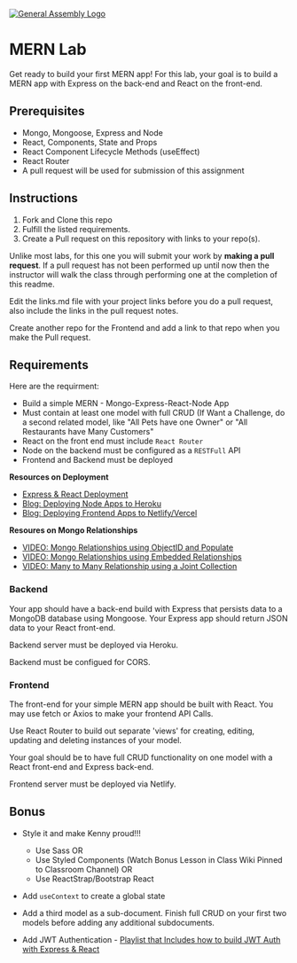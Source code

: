 [![General Assembly Logo](https://camo.githubusercontent.com/1a91b05b8f4d44b5bbfb83abac2b0996d8e26c92/687474703a2f2f692e696d6775722e636f6d2f6b6538555354712e706e67)](https://generalassemb.ly/education/web-development-immersive)

# MERN Lab

Get ready to build your first MERN app! For this lab, your goal is to build a
MERN app with Express on the back-end and React on the front-end. 

## Prerequisites

- Mongo, Mongoose, Express and Node
- React, Components, State and Props
- React Component Lifecycle Methods (useEffect)
- React Router
- A pull request will be used for submission of this assignment

## Instructions

1.  Fork and Clone this repo
1.  Fulfill the listed requirements.
1.  Create a Pull request on this repository with links to your repo(s).

Unlike most labs, for this one you will submit your work by **making a pull request**. If a pull request has not been performed up until now then the instructor will walk the class through performing one at the completion of this readme.

Edit the links.md file with your project links before you do a pull request, also include the links in the pull request notes.

Create another repo for the Frontend and add a link to that repo when you make the Pull request. 

## Requirements

Here are the requirment:

- Build a simple MERN - Mongo-Express-React-Node App
- Must contain at least one model with full CRUD (If Want a Challenge, do a second related model, like "All Pets have one Owner" or "All Restaurants have Many Customers"
- React on the front end must include `React Router`
- Node on the backend must be configured as a `RESTFull` API
- Frontend and Backend must be deployed

**Resources on Deployment**
- [Express & React Deployment](https://git.generalassemb.ly/SEIR-329/ExpressFrontendDeploy/blob/master/deploy.md)
- [Blog: Deploying Node Apps to Heroku](https://tuts.alexmercedcoder.com/2021/4/deploying_node_heroku/)
- [Blog: Deploying Frontend Apps to Netlify/Vercel](https://tuts.alexmercedcoder.com/2021/1/deployreact/)

**Resoures on Mongo Relationships**
- [VIDEO: Mongo Relationships using ObjectID and Populate](https://www.youtube.com/watch?v=cu6VQgT3EEI)
- [VIDEO: Mongo Relationships using Embedded Relationships](https://www.youtube.com/watch?v=YDLjahSfZ10)
- [VIDEO: Many to Many Relationship using a Joint Collection](https://www.youtube.com/watch?v=GfMk5DQcuqQ)

### Backend
Your app should have a back-end build with Express that persists data to a
MongoDB database using Mongoose. Your Express app should return JSON data to
your React front-end.

Backend server must be deployed via Heroku.

Backend must be configued for CORS.

### Frontend
The front-end for your simple MERN app should be built with React. You may use fetch or Axios to make your frontend API Calls.

Use React Router to build out separate 'views' for creating, editing, updating and deleting instances of your model.

Your goal should be to have full CRUD functionality on one model with a React front-end and Express back-end.

Frontend server must be deployed via Netlify.

## Bonus

- Style it and make Kenny proud!!!
  - Use Sass OR
  - Use Styled Components (Watch Bonus Lesson in Class Wiki Pinned to Classroom Channel) OR
  - Use ReactStrap/Bootstrap React 
  
- Add `useContext` to create a global state

- Add a third model as a sub-document. Finish full CRUD on your first two models before
adding any additional subdocuments. 

- Add JWT Authentication - [Playlist that Includes how to build JWT Auth with Express & React](https://www.youtube.com/playlist?list=PLY6oTPmKnKbZsBHeBGNL9suAPIJdLaVk9)

